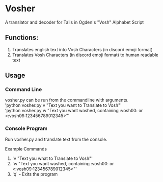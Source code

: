# Vosher
A translator and decoder for Tails in Ogden's "Vosh" Alphabet Script

## Functions:
1) Translates english text into Vosh Characters (in discord emoji format)
2) Translates Vosh Characters (in discord emoji format) to human readable text

## Usage
### Command Line
vosher.py can be run from the commandline with arguments.<br>
'python vosher.py v "Text you want to Translate to Vosh"'<br>
'python vosher.py w "Text you want washed, containing :vosh00: or <:vosh09:123456789012345>"'<br>

### Console Program
Run vosher.py and translate text from the console. 

Example Commands
1) 'v "Text you wnat to Translate to Vosh"'
2) 'w "Text you want washed, containing :vosh00: or <:vosh09:123456789012345>"'
3) 'q' - Exits the program
